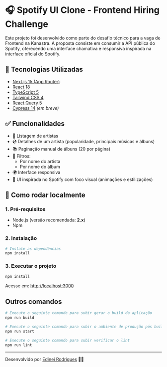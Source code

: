 # 🎧 Spotify UI Clone - Frontend Hiring Challenge

Este projeto foi desenvolvido como parte do desafio técnico para a vaga de Frontend na Kanastra. A proposta consiste em consumir a API pública do Spotify, oferecendo uma interface chamativa e responsiva inspirada na interface oficial do Spotify.

## 🧰 Tecnologias Utilizadas

- [Next.js 15 (App Router)](https://nextjs.org/)
- [React 18](https://reactjs.org/)
- [TypeScript 5](https://www.typescriptlang.org/)
- [Tailwind CSS 4](https://tailwindcss.com/)
- [React Query 5](https://tanstack.com/query/latest)
- [Cypress 14](https://www.cypress.io/) *(em breve)*

## ✅ Funcionalidades

- 🎤 Listagem de artistas
- 💿 Detalhes de um artista (popularidade, principais músicas e álbuns)
- 📚 Paginação manual de álbuns (20 por página)
- 🔎 Filtros:
  - Por nome do artista
  - Por nome do álbum
- 🌍 Interface responsiva
- 🎨 UI inspirada no Spotify com foco visual (animações e estilizações)

## 🚀 Como rodar localmente

### 1. Pré-requisitos

- Node.js (versão recomendada: **2.x**)
- Npm

### 2. Instalação

```bash
# Instale as dependências
npm install
```

### 3. Executar o projeto

```bash
npm install
```

Acesse em: [http://localhost:3000](http://localhost:3000)

## Outros comandos
```bash
# Execute o seguinte comando para subir gerar o build da aplicação
npm run build

# Execute o seguinte comando para subir o ambiente de produção pós build
npm run start

# Execute o seguinte comando para subir verificar o lint
npm run lint
```

---

Desenvolvido por [Edinei Rodrigues](https://github.com/edy-rodrigues) 🧑‍💻
